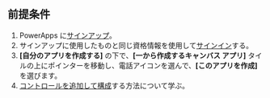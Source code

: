 ## <a name="prerequisites"></a>前提条件

1. PowerApps に[サインアップ](../maker/signup-for-powerapps.md)。
1. サインアップに使用したものと同じ資格情報を使用して[サインイン](https://web.powerapps.com/?utm_source=padocs&utm_medium=linkinadoc&utm_campaign=referralsfromdoc)する。
1. **[自分のアプリを作成する]** の下で、**[一から作成するキャンバス アプリ]** タイルの上にポインターを移動し、電話アイコンを選んで、**[このアプリを作成]** を選びます。
1. [コントロールを追加して構成](../maker/canvas-apps/add-configure-controls.md)する方法について学ぶ。
